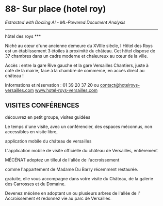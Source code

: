 # 88- Sur place (hotel roy)

*Extracted with Docling AI - ML-Powered Document Analysis*

---

hôtel des roys ***

Niché au cœur d'une ancienne demeure du XVIIIe siècle, l'Hôtel des Roys est un établissement 3 étoiles à proximité du château. Cet hôtel dispose de 37 chambres dans un cadre moderne et chaleureux au cœur de la ville.

Accès : entre la gare Rive gauche et la gare Versailles Chantiers, juste à coté de la mairie, face à la chambre de commerce, en accès direct au château !

Informations et réservation : 01 39 20 37 20 ou contact@hotelroys-versailles.com www.hotel-roys-versailles.com

<!-- image -->

<!-- image -->

## VISITES CONFÉRENCES

découvrez en petit groupe, visites guidées

Le temps d'une visite, avec un conférencier, des espaces méconnus, non accessibles en visite libre,

application mobile du château de versailles

<!-- image -->

<!-- image -->

<!-- image -->

L'application mobile de visite officielle du château de Versailles, entièrement

MÉCÉNAT adoptez un tilleul de l'allée de l'accroissement

comme l'appartement de Madame Du Barry récemment restaurée.

gratuite, elle vous accompagne dans votre visite du Château, de la galerie des Carrosses et du Domaine.

Devenez mécène en adoptant un ou plusieurs arbres de l'allée de l' Accroissement et redonnez vie au parc de Versailles.